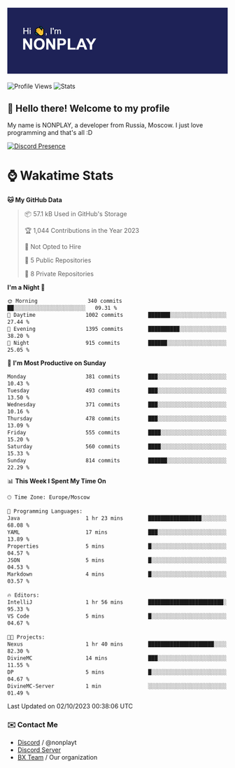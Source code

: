 ![Discord Presence](./header.png)
<br></br>
![Profile Views](https://komarev.com/ghpvc/?username=NONPLAYT&color=blue&style=for-the-badge)
![Stats](https://img.shields.io/badge/0%25-OPTIMIZED-orange?style=for-the-badge)


## :wave: Hello there! Welcome to my profile

My name is NONPLAY, a developer from Russia, Moscow. I just love programming and that's all :D

[![Discord Presence](https://lanyard.cnrad.dev/api/597087584090587177?showDisplayName=true)](https://discord.com/users/597087584090587177) 

# ⌚ Wakatime Stats

<!--START_SECTION:waka-->
**🐱 My GitHub Data** 

> 📦 57.1 kB Used in GitHub's Storage 
 > 
> 🏆 1,044 Contributions in the Year 2023
 > 
> 🚫 Not Opted to Hire
 > 
> 📜 5 Public Repositories 
 > 
> 🔑 8 Private Repositories 
 > 
**I'm a Night 🦉** 

```text
🌞 Morning                340 commits         ██░░░░░░░░░░░░░░░░░░░░░░░   09.31 % 
🌆 Daytime                1002 commits        ███████░░░░░░░░░░░░░░░░░░   27.44 % 
🌃 Evening                1395 commits        ██████████░░░░░░░░░░░░░░░   38.20 % 
🌙 Night                  915 commits         ██████░░░░░░░░░░░░░░░░░░░   25.05 % 
```
📅 **I'm Most Productive on Sunday** 

```text
Monday                   381 commits         ███░░░░░░░░░░░░░░░░░░░░░░   10.43 % 
Tuesday                  493 commits         ███░░░░░░░░░░░░░░░░░░░░░░   13.50 % 
Wednesday                371 commits         ███░░░░░░░░░░░░░░░░░░░░░░   10.16 % 
Thursday                 478 commits         ███░░░░░░░░░░░░░░░░░░░░░░   13.09 % 
Friday                   555 commits         ████░░░░░░░░░░░░░░░░░░░░░   15.20 % 
Saturday                 560 commits         ████░░░░░░░░░░░░░░░░░░░░░   15.33 % 
Sunday                   814 commits         ██████░░░░░░░░░░░░░░░░░░░   22.29 % 
```


📊 **This Week I Spent My Time On** 

```text
🕑︎ Time Zone: Europe/Moscow

💬 Programming Languages: 
Java                     1 hr 23 mins        █████████████████░░░░░░░░   68.08 % 
YAML                     17 mins             ███░░░░░░░░░░░░░░░░░░░░░░   13.89 % 
Properties               5 mins              █░░░░░░░░░░░░░░░░░░░░░░░░   04.57 % 
JSON                     5 mins              █░░░░░░░░░░░░░░░░░░░░░░░░   04.53 % 
Markdown                 4 mins              █░░░░░░░░░░░░░░░░░░░░░░░░   03.57 % 

🔥 Editors: 
IntelliJ                 1 hr 56 mins        ████████████████████████░   95.33 % 
VS Code                  5 mins              █░░░░░░░░░░░░░░░░░░░░░░░░   04.67 % 

🐱‍💻 Projects: 
Nexus                    1 hr 40 mins        █████████████████████░░░░   82.30 % 
DivineMC                 14 mins             ███░░░░░░░░░░░░░░░░░░░░░░   11.55 % 
DP                       5 mins              █░░░░░░░░░░░░░░░░░░░░░░░░   04.67 % 
DivineMC-Server          1 min               ░░░░░░░░░░░░░░░░░░░░░░░░░   01.49 % 
```


 Last Updated on 02/10/2023 00:38:06 UTC
<!--END_SECTION:waka-->

### ✉️ Contact Me

- [Discord](https://discord.com/users/597087584090587177) / @nonplayt
- [Discord Server](https://discord.gg/p7cxhw7E2M)
- [BX Team](https://github.com/BX-Team) / Our organization
